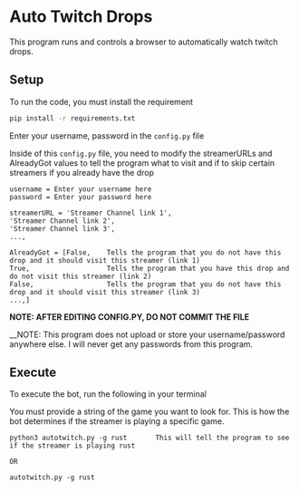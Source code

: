 # Auto Twitch Drops

This program runs and controls a browser to automatically watch twitch drops.

## Setup  

To run the code, you must install the requirement

```bash
pip install -r requirements.txt
```

Enter your username, password in the `config.py` file

Inside of this `config.py` file, you need to modify the streamerURLs and AlreadyGot values to tell the program what to visit and if to skip certain streamers if you already have the drop

```
username = Enter your username here
password = Enter your password here

streamerURL = 'Streamer Channel link 1',
'Streamer Channel link 2',
'Streamer Channel link 3',
...,

AlreadyGot = [False, 	Tells the program that you do not have this drop and it should visit this streamer (link 1)
True,					Tells the program that you have this drop and do not visit this streamer (link 2)
False,					Tells the program that you do not have this drop and it should visit this streamer (link 3)
...,]					
```
__NOTE: AFTER EDITING CONFIG.PY, DO NOT COMMIT THE FILE__

__NOTE: This program does not upload or store your username/password anywhere else. I will never get any passwords from this program.

## Execute

To execute the bot, run the following in your terminal

You must provide a string of the game you want to look for. This is how the bot determines if the streamer is playing a specific game.

```
python3 autotwitch.py -g rust		This will tell the program to see if the streamer is playing rust

OR

autotwitch.py -g rust
```

 
